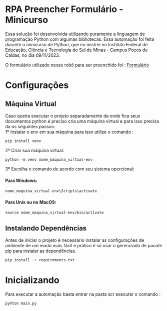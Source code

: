 # RPA Preencher Formulário - Minicurso

Essa solução foi desenvolvida utilizando puramente a linguagem de programação Python com algumas bibliotecas. Essa automação foi feita durante o minicurso de Python, que eu mistrei no Instituto Federal de Educação, Ciência e Tecnologia do Sul de Minas - Campus Poços de Caldas, no dia 09/11/2023. 

O formulário utilizado nesse robô para ser preenchido foi : [Formulário](https://forms.gle/WSQJXD2ohBWtnyLC7)
  
# Configurações
## Máquina Virtual
Caso queira executar o projeto separadamente da onde fica seus documentos python é preciso cria uma máquina virtual e para isso precisa da os seguintes passos:
<br>
1º Instalar o env em sua máquina para isso utilize o comando :
```
pip install venv
```
2º Criar sua máquina virtual:
```
python -m venv nome_maquina_virtual-env
```
3º Escolha o comando de acordo com seu sistema opercional:
#### Para Windows:
```
nome_maquina_virtual-env\Scripts\activate
```
#### Para Unix ou no MacOS:
```
source nome_maquina_virtual-env/bin/activate
```

## Instalando Dependências
Antes de iniciar o projeto é necessário instalar as configurações de ambiente de um modo mais fácil e prático é só usar o gerenciado de pacote [pip](https://pip.pypa.io/en/stable/) para instalar as dependências.
```bash
pip install -r requirements.txt
```

# Inicializando

Para executar a automação basta entrar na pasta scr executar o comando :

```
pyhton main.py
```
